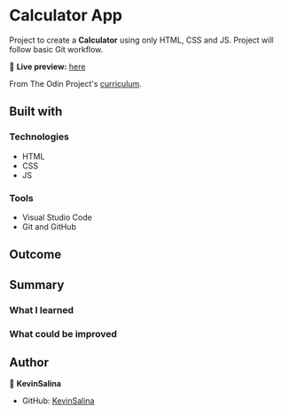 # Calculator App

Project to create a **Calculator** using only HTML, CSS and JS.
Project will follow basic Git workflow.

🔗 **Live preview:** [here](https://kevinsalina.github.io/calculator/)

From The Odin Project's [curriculum](https://www.theodinproject.com/paths/foundations/courses/foundations/lessons/calculator).

## Built with

### Technologies

* HTML
* CSS
* JS

### Tools

* Visual Studio Code
* Git and GitHub


## Outcome

## Summary

### What I learned

### What could be improved

## Author

👤 **KevinSalina**
* GitHub: [KevinSalina](https://github.com/KevinSalina)

